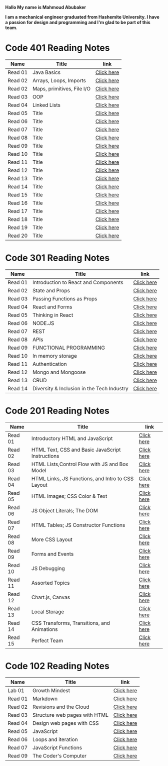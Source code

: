 **Hallo My name is Mahmoud Abubaker**

**I am a mechanical engineer graduated from Hashemite University. I have a passion for design and programming and I'm glad to be part of this team.**

# Code 401 Reading Notes

| Name  |   Title                                          |link              |
|-------|--------------------------------------------------|------------------|
|Read 01 |Java Basics| [Click here](https://mahmoudabubaker9.github.io/reading-notes/Read401/Read401)           |
|Read 02 |Arrays, Loops, Imports| [Click here](https://mahmoudabubaker9.github.io/reading-notes/Read401/Read402)           |
|Read 02 |Maps, primitives, File I/O| [Click here](https://mahmoudabubaker9.github.io/reading-notes/Read401/Read403)           |
|Read 03 |OOP | [Click here](https://mahmoudabubaker9.github.io/reading-notes/Read401/Read404)           |
|Read 04 |Linked Lists| [Click here](https://mahmoudabubaker9.github.io/reading-notes/Read401/Read405)           |
|Read 05 |Title| [Click here](https://mahmoudabubaker9.github.io/reading-notes/Read401/Read406)           |
|Read 06 |Title| [Click here](https://mahmoudabubaker9.github.io/reading-notes/Read401/Read407)           |
|Read 07 |Title| [Click here](https://mahmoudabubaker9.github.io/reading-notes/Read401/Read408)           |
|Read 08 |Title| [Click here](https://mahmoudabubaker9.github.io/reading-notes/Read401/Read401)           |
|Read 09 |Title| [Click here](https://mahmoudabubaker9.github.io/reading-notes/Read401/Read409)           |
|Read 10 |Title| [Click here](https://mahmoudabubaker9.github.io/reading-notes/Read401/Read410)           |
|Read 11 |Title| [Click here](https://mahmoudabubaker9.github.io/reading-notes/Read401/Read411)           |
|Read 12 |Title| [Click here](https://mahmoudabubaker9.github.io/reading-notes/Read401/Read412)           |
|Read 13 |Title| [Click here](https://mahmoudabubaker9.github.io/reading-notes/Read401/Read413)           |
|Read 14 |Title| [Click here](https://mahmoudabubaker9.github.io/reading-notes/Read401/Read414)           |
|Read 15 |Title| [Click here](https://mahmoudabubaker9.github.io/reading-notes/Read401/Read415)           |
|Read 16 |Title| [Click here](https://mahmoudabubaker9.github.io/reading-notes/Read401/Read416)           |
|Read 17 |Title| [Click here](https://mahmoudabubaker9.github.io/reading-notes/Read401/Read417)           |
|Read 18 |Title| [Click here](https://mahmoudabubaker9.github.io/reading-notes/Read401/Read418)           |
|Read 19 |Title| [Click here](https://mahmoudabubaker9.github.io/reading-notes/Read401/Read419)           |
|Read 20 |Title| [Click here](https://mahmoudabubaker9.github.io/reading-notes/Read401/Read420)           |

# Code 301 Reading Notes

| Name  |   Title                                          |link              |
|-------|--------------------------------------------------|------------------|
|Read 01 |Introduction to React and Components             | [Click here](https://mahmoudabubaker9.github.io/reading-notes/Read301/Read301)           |
|Read 02 |State and Props                                  | [Click here](https://mahmoudabubaker9.github.io/reading-notes/Read301/Read302)           |
|Read 03 |Passing Functions as Props                       | [Click here](https://mahmoudabubaker9.github.io/reading-notes/Read301/Read303)           |
|Read 04 |React and Forms                                  | [Click here](https://mahmoudabubaker9.github.io/reading-notes/Read301/Read304)           |
|Read 05 |Thinking in React                                | [Click here](https://mahmoudabubaker9.github.io/reading-notes/Read301/Read305)           |
|Read 06 |NODE.JS                                          | [Click here](https://mahmoudabubaker9.github.io/reading-notes/Read301/Read306)           |
|Read 07 |REST                                             | [Click here](https://mahmoudabubaker9.github.io/reading-notes/Read301/Read307)           |
|Read 08 |APIs                                             | [Click here](https://mahmoudabubaker9.github.io/reading-notes/Read301/Read308)           |
|Read 09 |FUNCTIONAL PROGRAMMING                           | [Click here](https://mahmoudabubaker9.github.io/reading-notes/Read301/Read309)           |
|Read 10 |In memory storage                                | [Click here](https://mahmoudabubaker9.github.io/reading-notes/Read301/Read310)           |
|Read 11 |Authentication                                   | [Click here](https://mahmoudabubaker9.github.io/reading-notes/Read301/Read311)           |
|Read 12 |Mongo and Mongoose                               | [Click here](https://mahmoudabubaker9.github.io/reading-notes/Read301/Read312)           |
|Read 13 |CRUD                                             | [Click here](https://mahmoudabubaker9.github.io/reading-notes/Read301/Read313)           |
|Read 14 |Diversity & Inclusion in the Tech   Industry                                                   | [Click here](https://mahmoudabubaker9.github.io/reading-notes/Read301/Read314)           |

# Code 201 Reading Notes

| Name  |   Title                                          |link              |
|-------|--------------------------------------------------|------------------|
|Read 01 |Introductory HTML and JavaScript                 | [Click here](https://mahmoudabubaker9.github.io/reading-notes/Read201/Read201)           |
|Read 02 |HTML Text, CSS  and Basic JavaScript Instructions| [Click here](https://mahmoudabubaker9.github.io/reading-notes/Read201/Read202)           |
|Read 03 |HTML Lists,Control Flow with JS and Box Model    | [Click here](https://mahmoudabubaker9.github.io/reading-notes/Read201/Read203)           |
|Read 04 |HTML Links, JS Functions, and Intro to CSS Layout| [Click here](https://mahmoudabubaker9.github.io/reading-notes/Read201/Read204)           |
|Read 05 |HTML Images; CSS Color & Text                    | [Click here](https://mahmoudabubaker9.github.io/reading-notes/Read201/Read205)           |
|Read 06 |JS Object Literals; The DOM                      | [Click here](https://mahmoudabubaker9.github.io/reading-notes/Read201/Read206)           |
|Read 07 |HTML Tables; JS Constructor Functions            | [Click here](https://mahmoudabubaker9.github.io/reading-notes/Read201/Read207)           |
|Read 08 |More CSS Layout                                  | [Click here](https://mahmoudabubaker9.github.io/reading-notes/Read201/Read208)           |
|Read 09 |Forms and Events                                 | [Click here](https://mahmoudabubaker9.github.io/reading-notes/Read201/Read209)           |
|Read 10 |JS Debugging                                     | [Click here](https://mahmoudabubaker9.github.io/reading-notes/Read201/Read210)           |
|Read 11 |Assorted Topics                                  | [Click here](https://mahmoudabubaker9.github.io/reading-notes/Read201/Read211)           |
|Read 12 |Chart.js, Canvas                                 | [Click here](https://mahmoudabubaker9.github.io/reading-notes/Read201/Read212)           |
|Read 13 |Local Storage                                    | [Click here](https://mahmoudabubaker9.github.io/reading-notes/Read201/Read213)           |
|Read 14 |CSS Transforms, Transitions, and Animations      | [Click here](https://mahmoudabubaker9.github.io/reading-notes/Read201/Read214)           |
|Read 15 |Perfect Team                                     | [Click here](https://mahmoudabubaker9.github.io/reading-notes/Read201/Read215)           |

# Code 102 Reading Notes

| Name  |   Title                       |link              |
|-------|------------------------------ |------------------|
|Lab 01 | Growth Mindest                | [Click here](https://mahmoudabubaker9.github.io/reading-notes/Read102/Lab01)   |
|Read 01| Markdown                      | [Click here](https://mahmoudabubaker9.github.io/reading-notes/Read102/Read01)  |
|Read 02| Revisions and the Cloud       | [Click here](https://mahmoudabubaker9.github.io/reading-notes/Read102/Read02)  |
|Read 03| Structure web pages with HTML | [Click here](https://mahmoudabubaker9.github.io/reading-notes/Read102/Read03)  |
|Read 04| Design web pages with CSS     | [Click here](https://mahmoudabubaker9.github.io/reading-notes/Read102/Read04)  |
|Read 05| JavaScript                    | [Click here](https://mahmoudabubaker9.github.io/reading-notes/Read102/Read05)  |
|Read 06| Loops and iteration           | [Click here](https://mahmoudabubaker9.github.io/reading-notes/Read102/Read06)  |
|Read 07| JavaScript Functions          | [Click here](https://mahmoudabubaker9.github.io/reading-notes/Read102/Read07)  |
|Read 09| The Coder's Computer          | [Click here](https://mahmoudabubaker9.github.io/reading-notes/Read102/Read09)  |
